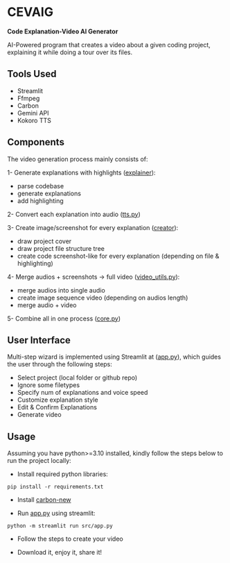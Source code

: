 # CEVAIG
**Code Explanation-Video AI Generator**

AI-Powered program that creates a video about a given coding project, explaining it while doing a tour over its files.


## Tools Used
- Streamlit
- Ffmpeg
- Carbon
- Gemini API
- Kokoro TTS


## Components
The video generation process mainly consists of:

1- Generate explanations with highlights ([explainer](./src/utils/explainer/)):
- parse codebase
- generate explanations
- add highlighting

2- Convert each explanation into audio ([tts.py](./src/utils/tts.py))

3- Create image/screenshot for every explanation ([creator](./src/utils/creator/)):
- draw project cover
- draw project file structure tree
- create code screenshot-like for every explanation (depending on file & highlighting)

4- Merge audios + screenshots -> full video ([video_utils.py](./src/utils/video_utils.py)):
- merge audios into single audio
- create image sequence video (depending on audios length)
- merge audio + video

5- Combine all in one process ([core.py](./src/core.py))


## User Interface
Multi-step wizard is implemented using Streamlit at ([app.py](./src/app.py)), which guides the user through the following steps:
- Select project (local folder or github repo)
- Ignore some filetypes
- Specify num of explanations and voice speed
- Customize explanation style
- Edit & Confirm Explanations
- Generate video


## Usage
Assuming you have python>=3.10 installed, kindly follow the steps below to run the project locally:
- Install required python libraries:
```
pip install -r requirements.txt
```

- Install [carbon-new](https://www.npmjs.com/package/carbon-now-cli)

- Run [app.py](./src/app.py) using streamlit:
```
python -m streamlit run src/app.py
```

- Follow the steps to create your video

- Download it, enjoy it, share it!
